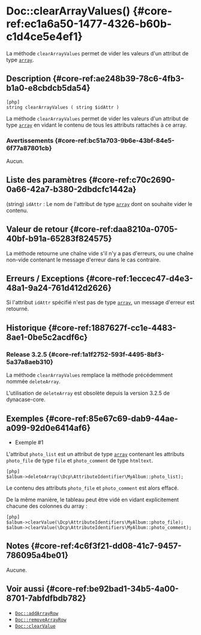 # Doc::clearArrayValues() {#core-ref:ec1a6a50-1477-4326-b60b-c1d4ce5e4ef1}

<div class="short-description" markdown="1">

La méthode `clearArrayValues` permet de vider les valeurs d'un attribut de type
[`array`][type_array].

</div>

## Description {#core-ref:ae248b39-78c6-4fb3-b1a0-e8cbdcb5da54}

    [php]
    string clearArrayValues ( string $idAttr )

La méthode `clearArrayValues` permet de vider les valeurs d'un attribut de type
[`array`][type_array] en vidant le contenu de tous les attributs rattachés à ce
array.

### Avertissements {#core-ref:bc51a703-9b6e-43bf-84e5-6f77a87801cb}

Aucun.

## Liste des paramètres {#core-ref:c70c2690-0a66-42a7-b380-2dbdcfc1442a}

(string) `idAttr`
:   Le nom de l'attribut de type [`array`][type_array] dont on souhaite vider le
    contenu.

## Valeur de retour {#core-ref:daa8210a-0705-40bf-b91a-65283f824575}

La méthode retourne une chaîne vide s'il n'y a pas d'erreurs, ou une chaîne
non-vide contenant le message d'erreur dans le cas contraire.

## Erreurs / Exceptions {#core-ref:1eccec47-d4e3-48a1-9a24-761d412d2626}

Si l'attribut `idAttr` spécifié n'est pas de type [`array`][type_array], un
message d'erreur est retourné.

## Historique {#core-ref:1887627f-cc1e-4483-8ae1-0be5c2acdf6c}

### Release 3.2.5 {#core-ref:1a1f2752-593f-4495-8bf3-5a37a8aeb310}

La méthode `clearArrayValues` remplace la méthode précédemment nommée
`deleteArray`.

L'utilisation de `deleteArray` est obsolète depuis la version 3.2.5 de
dynacase-core.

## Exemples {#core-ref:85e67c69-dab9-44ae-a099-92d0e6414af6}

- Exemple #1

L'attribut `photo_list` est un attribut de type [`array`][type_array] contenant les
attributs `photo_file` de type `file` et `photo_comment` de type `htmltext`.

    [php]
    $album->deleteArray(\Dcp\AttributeIdentifier\MyAlbum::photo_list);

Le contenu des attributs `photo_file` et `photo_comment` est alors effacé.

De la même manière, le tableau peut être vidé en vidant explicitement chacune
des colonnes du array :

    [php]
    $album->clearValue(\Dcp\AttributeIdentifiers\MyAlbum::photo_file);
    $album->clearValue(\Dcp\AttributeIdentifiers\MyAlbum::photo_comment);

## Notes {#core-ref:4c6f3f21-dd08-41c7-9457-786095a4be01}

Aucune.

## Voir aussi {#core-ref:be92bad1-34b5-4a00-8701-7abfdfbdb782}

- [`Doc::addArrayRow`][Doc::addArrayRow]
- [`Doc::removeArrayRow`][Doc::removeArrayRow]
- [`Doc::clearValue`][Doc::clearValue]

<!-- links -->
[type_array]: #core-ref:dd400581-8896-4eec-9b9e-f1e5669cf180
[Doc::addArrayRow]: #core-ref:d75110cb-24f6-4810-9b62-45ce6fd99e70
[Doc::removeArrayRow]: #core-ref:af3014ba-dbde-46f8-8d57-7c883cfc0c19
[Doc::clearValue]: #core-ref:30b0592f-f0cd-498f-bc5f-301891c297e0
